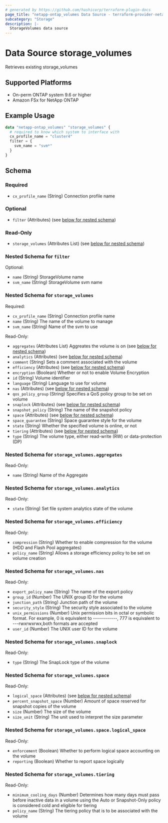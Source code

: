 ```yaml
---
# generated by https://github.com/hashicorp/terraform-plugin-docs
page_title: "netapp-ontap_volumes Data Source - terraform-provider-netapp-ontap"
subcategory: "Storage"
description: |-
  StorageVolumes data source
---
```


# Data Source storage_volumes

Retrieves existing storage_volumes

## Supported Platforms
* On-perm ONTAP system 9.6 or higher
* Amazon FSx for NetApp ONTAP

## Example Usage
```terraform
data "netapp-ontap_volumes" "storage_volumes" {
  # required to know which system to interface with
  cx_profile_name = "cluster4"
  filter = {
    svm_name = "svm*"
  }
}
```

<!-- schema generated by tfplugindocs -->
## Schema

### Required

- `cx_profile_name` (String) Connection profile name

### Optional

- `filter` (Attributes) (see [below for nested schema](#nestedatt--filter))

### Read-Only

- `storage_volumes` (Attributes List) (see [below for nested schema](#nestedatt--storage_volumes))

<a id="nestedatt--filter"></a>
### Nested Schema for `filter`

Optional:

- `name` (String) StorageVolume name
- `svm_name` (String) StorageVolume svm name


<a id="nestedatt--storage_volumes"></a>
### Nested Schema for `storage_volumes`

Required:

- `cx_profile_name` (String) Connection profile name
- `name` (String) The name of the volume to manage
- `svm_name` (String) Name of the svm to use

Read-Only:

- `aggregates` (Attributes List) Aggreates the volume is on (see [below for nested schema](#nestedatt--aggregates))
- `analytics` (Attributes) (see [below for nested schema](#nestedatt--storage_volumes--analytics))
- `comment` (String) Sets a comment associated with the volume
- `efficiency` (Attributes) (see [below for nested schema](#nestedatt--storage_volumes--efficiency))
- `encryption` (Boolean) Whether or not to enable Volume Encryption
- `id` (String) Volume identifier
- `language` (String) Language to use for volume
- `nas` (Attributes) (see [below for nested schema](#nestedatt--storage_volumes--nas))
- `qos_policy_group` (String) Specifies a QoS policy group to be set on volume
- `snaplock` (Attributes) (see [below for nested schema](#nestedatt--storage_volumes--snaplock))
- `snapshot_policy` (String) The name of the snapshot policy
- `space` (Attributes) (see [below for nested schema](#nestedatt--storage_volumes--space))
- `space_guarantee` (String) Space guarantee style for the volume
- `state` (String) Whether the specified volume is online, or not
- `tiering` (Attributes) (see [below for nested schema](#nestedatt--storage_volumes--tiering))
- `type` (String) The volume type, either read-write (RW) or data-protection (DP)

<a id="nestedatt--storage_volumes--aggregates"></a>
### Nested Schema for `storage_volumes.aggregates`

Read-Only:

- `name` (String) Name of the Aggregate

<a id="nestedatt--storage_volumes--analytics"></a>
### Nested Schema for `storage_volumes.analytics`

Read-Only:

- `state` (String) Set file system analytics state of the volume


<a id="nestedatt--storage_volumes--efficiency"></a>
### Nested Schema for `storage_volumes.efficiency`

Read-Only:

- `compression` (String) Whether to enable compression for the volume (HDD and Flash Pool aggregates)
- `policy_name` (String) Allows a storage efficiency policy to be set on volume creation


<a id="nestedatt--storage_volumes--nas"></a>
### Nested Schema for `storage_volumes.nas`

Read-Only:

- `export_policy_name` (String) The name of the export policy
- `group_id` (Number) The UNIX group ID for the volume
- `junction_path` (String) Junction path of the volume
- `security_style` (String) The security style associated to the volume
- `unix_permissions` (Number) Unix permission bits in octal or symbolic format. For example, 0 is equivalent to ------------, 777 is equivalent to ---rwxrwxrwx,both formats are accepted
- `user_id` (Number) The UNIX user ID for the volume


<a id="nestedatt--storage_volumes--snaplock"></a>
### Nested Schema for `storage_volumes.snaplock`

Read-Only:

- `type` (String) The SnapLock type of the volume


<a id="nestedatt--storage_volumes--space"></a>
### Nested Schema for `storage_volumes.space`

Read-Only:

- `logical_space` (Attributes) (see [below for nested schema](#nestedatt--storage_volumes--space--logical_space))
- `percent_snapshot_space` (Number) Amount of space reserved for snapshot copies of the volume
- `size` (Number) The size of the volume
- `size_unit` (String) The unit used to interpret the size parameter

<a id="nestedatt--storage_volumes--space--logical_space"></a>
### Nested Schema for `storage_volumes.space.logical_space`

Read-Only:

- `enforcement` (Boolean) Whether to perform logical space accounting on the volume
- `reporting` (Boolean) Whether to report space logically



<a id="nestedatt--storage_volumes--tiering"></a>
### Nested Schema for `storage_volumes.tiering`

Read-Only:

- `minimum_cooling_days` (Number) Determines how many days must pass before inactive data in a volume using the Auto or Snapshot-Only policy is considered cold and eligible for tiering
- `policy_name` (String) The tiering policy that is to be associated with the volume


